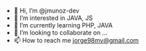 - 👋 Hi, I’m @jmunoz-dev
- 👀 I’m interested in JAVA, JS
- 🌱 I’m currently learning PHP, JAVA
- 💞️ I’m looking to collaborate on ...
- 📫 How to reach me jorge98mv@gmail.com

<!---
jmunoz-dev/jmunoz-dev is a ✨ special ✨ repository because its `README.md` (this file) appears on your GitHub profile.
You can click the Preview link to take a look at your changes.
--->
